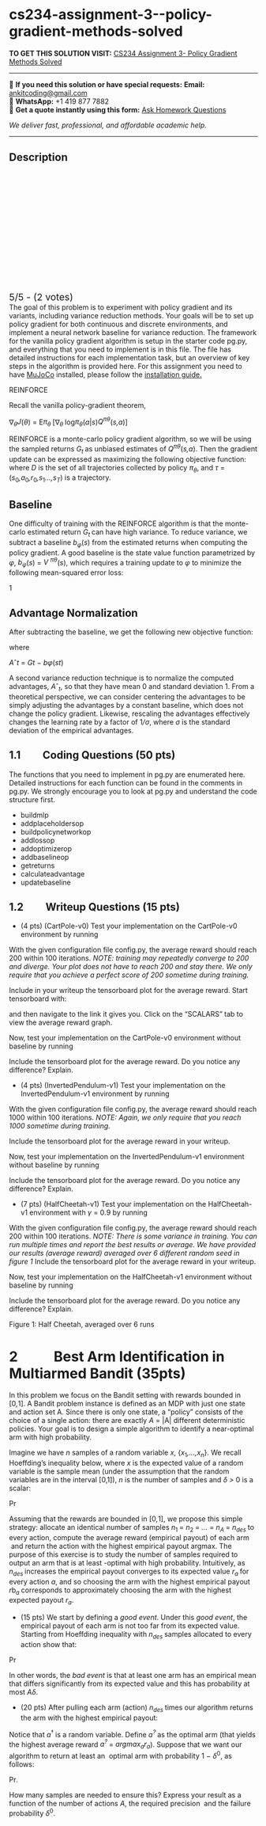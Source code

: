 # cs234-assignment-3--policy-gradient-methods-solved
**TO GET THIS SOLUTION VISIT:** [CS234 Assignment 3- Policy Gradient Methods Solved](https://www.ankitcodinghub.com/product/cs234-assignment-3-policy-gradient-methods-solved/)


---

📩 **If you need this solution or have special requests:** **Email:** ankitcoding@gmail.com  
📱 **WhatsApp:** +1 419 877 7882  
📄 **Get a quote instantly using this form:** [Ask Homework Questions](https://www.ankitcodinghub.com/services/ask-homework-questions/)

*We deliver fast, professional, and affordable academic help.*

---

<h2>Description</h2>



<div class="kk-star-ratings kksr-auto kksr-align-center kksr-valign-top" data-payload="{&quot;align&quot;:&quot;center&quot;,&quot;id&quot;:&quot;51452&quot;,&quot;slug&quot;:&quot;default&quot;,&quot;valign&quot;:&quot;top&quot;,&quot;ignore&quot;:&quot;&quot;,&quot;reference&quot;:&quot;auto&quot;,&quot;class&quot;:&quot;&quot;,&quot;count&quot;:&quot;2&quot;,&quot;legendonly&quot;:&quot;&quot;,&quot;readonly&quot;:&quot;&quot;,&quot;score&quot;:&quot;5&quot;,&quot;starsonly&quot;:&quot;&quot;,&quot;best&quot;:&quot;5&quot;,&quot;gap&quot;:&quot;4&quot;,&quot;greet&quot;:&quot;Rate this product&quot;,&quot;legend&quot;:&quot;5\/5 - (2 votes)&quot;,&quot;size&quot;:&quot;24&quot;,&quot;title&quot;:&quot;CS234 Assignment 3-  Policy Gradient Methods Solved&quot;,&quot;width&quot;:&quot;138&quot;,&quot;_legend&quot;:&quot;{score}\/{best} - ({count} {votes})&quot;,&quot;font_factor&quot;:&quot;1.25&quot;}">

<div class="kksr-stars">

<div class="kksr-stars-inactive">
            <div class="kksr-star" data-star="1" style="padding-right: 4px">


<div class="kksr-icon" style="width: 24px; height: 24px;"></div>
        </div>
            <div class="kksr-star" data-star="2" style="padding-right: 4px">


<div class="kksr-icon" style="width: 24px; height: 24px;"></div>
        </div>
            <div class="kksr-star" data-star="3" style="padding-right: 4px">


<div class="kksr-icon" style="width: 24px; height: 24px;"></div>
        </div>
            <div class="kksr-star" data-star="4" style="padding-right: 4px">


<div class="kksr-icon" style="width: 24px; height: 24px;"></div>
        </div>
            <div class="kksr-star" data-star="5" style="padding-right: 4px">


<div class="kksr-icon" style="width: 24px; height: 24px;"></div>
        </div>
    </div>

<div class="kksr-stars-active" style="width: 138px;">
            <div class="kksr-star" style="padding-right: 4px">


<div class="kksr-icon" style="width: 24px; height: 24px;"></div>
        </div>
            <div class="kksr-star" style="padding-right: 4px">


<div class="kksr-icon" style="width: 24px; height: 24px;"></div>
        </div>
            <div class="kksr-star" style="padding-right: 4px">


<div class="kksr-icon" style="width: 24px; height: 24px;"></div>
        </div>
            <div class="kksr-star" style="padding-right: 4px">


<div class="kksr-icon" style="width: 24px; height: 24px;"></div>
        </div>
            <div class="kksr-star" style="padding-right: 4px">


<div class="kksr-icon" style="width: 24px; height: 24px;"></div>
        </div>
    </div>
</div>


<div class="kksr-legend" style="font-size: 19.2px;">
            5/5 - (2 votes)    </div>
    </div>
The goal of this problem is to experiment with policy gradient and its variants, including variance reduction methods. Your goals will be to set up policy gradient for both continuous and discrete environments, and implement a neural network baseline for variance reduction. The framework for the vanilla policy gradient algorithm is setup in the starter code pg.py, and everything that you need to implement is in this file. The file has detailed instructions for each implementation task, but an overview of key steps in the algorithm is provided here. For this assignment you need to have <a href="https://www.mujoco.org/index.html">MuJoCo</a> installed, please follow the <a href="https://drive.google.com/file/d/1PriAh0D3QSp2-5jLed-UohX9qH8j51zj/view">installation guide</a><a href="https://drive.google.com/file/d/1PriAh0D3QSp2-5jLed-UohX9qH8j51zj/view">.</a>

REINFORCE

Recall the vanilla policy-gradient theorem,

∇<em><sub>θ</sub>J</em>(<em>θ</em>) = E<em>π<sub>θ </sub></em>[∇<em><sub>θ </sub></em>log<em>π<sub>θ</sub></em>(<em>a</em>|<em>s</em>)<em>Q<sup>π</sup></em><em><sup>θ</sup></em>(<em>s,a</em>)]

REINFORCE is a monte-carlo policy gradient algorithm, so we will be using the sampled returns <em>G<sub>t </sub></em>as unbiased estimates of <em>Q<sup>π</sup></em><em><sup>θ</sup></em>(<em>s,a</em>). Then the gradient update can be expressed as maximizing the following objective function: where <em>D </em>is the set of all trajectories collected by policy <em>π<sub>θ</sub></em>, and <em>τ </em>= (<em>s</em><sub>0</sub><em>,a</em><sub>0</sub><em>,r</em><sub>0</sub><em>,s</em><sub>1</sub><em>…,s<sub>T</sub></em>) is a trajectory.

<h2>Baseline</h2>
One difficulty of training with the REINFORCE algorithm is that the monte-carlo estimated return <em>G<sub>t </sub></em>can have high variance. To reduce variance, we subtract a baseline <em>b<sub>φ</sub></em>(<em>s</em>) from the estimated returns when computing the policy gradient. A good baseline is the state value function parametrized by <em>φ</em>, <em>b<sub>φ</sub></em>(<em>s</em>) = <em>V <sup>π</sup></em><em><sup>θ</sup></em>(<em>s</em>), which requires a training update to <em>φ </em>to minimize the following mean-squared error loss:

1

<h2>Advantage Normalization</h2>
After subtracting the baseline, we get the following new objective function:

where

<em>A</em>ˆ<em>t </em>= <em>G</em><em>t </em>− <em>b</em><em>φ</em>(<em>s</em><em>t</em>)

A second variance reduction technique is to normalize the computed advantages, <em>A</em>ˆ<em><sub>t</sub></em>, so that they have mean 0 and standard deviation 1. From a theoretical perspective, we can consider centering the advantages to be simply adjusting the advantages by a constant baseline, which does not change the policy gradient. Likewise, rescaling the advantages effectively changes the learning rate by a factor of 1<em>/σ</em>, where <em>σ </em>is the standard deviation of the empirical advantages.

<h2>1.1&nbsp;&nbsp;&nbsp;&nbsp;&nbsp;&nbsp;&nbsp;&nbsp; Coding Questions (50 pts)</h2>
The functions that you need to implement in pg.py are enumerated here. Detailed instructions for each function can be found in the comments in pg.py. We strongly encourage you to look at pg.py and understand the code structure first.

<ul>
<li>buildmlp</li>
<li>addplaceholdersop</li>
<li>buildpolicynetworkop</li>
<li>addlossop</li>
<li>addoptimizerop</li>
<li>addbaselineop</li>
<li>getreturns</li>
<li>calculateadvantage</li>
<li>updatebaseline</li>
</ul>
<h2>1.2&nbsp;&nbsp;&nbsp;&nbsp;&nbsp;&nbsp;&nbsp;&nbsp; Writeup Questions (15 pts)</h2>
<ul>
<li>(4 pts) (CartPole-v0) Test your implementation on the CartPole-v0 environment by running</li>
</ul>
With the given configuration file config.py, the average reward should reach 200 within 100 iterations. <em>NOTE: training may repeatedly converge to 200 and diverge. Your plot does not have to reach 200 and stay there. We only require that you achieve a perfect score of 200 sometime during training.</em>

Include in your writeup the tensorboard plot for the average reward. Start tensorboard with:

and then navigate to the link it gives you. Click on the “SCALARS” tab to view the average reward graph.

Now, test your implementation on the CartPole-v0 environment without baseline by running

Include the tensorboard plot for the average reward. Do you notice any difference? Explain.

<ul>
<li>(4 pts) (InvertedPendulum-v1) Test your implementation on the InvertedPendulum-v1 environment by running</li>
</ul>
With the given configuration file config.py, the average reward should reach 1000 within 100 iterations. <em>NOTE: Again, we only require that you reach 1000 sometime during training.</em>

Include the tensorboard plot for the average reward in your writeup.

Now, test your implementation on the InvertedPendulum-v1 environment without baseline by running

Include the tensorboard plot for the average reward. Do you notice any difference? Explain.

<ul>
<li>(7 pts) (HalfCheetah-v1) Test your implementation on the HalfCheetah-v1 environment with <em>γ </em>= 0<em>.</em>9 by running</li>
</ul>
With the given configuration file config.py, the average reward should reach 200 within 100 iterations. <em>NOTE: There is some variance in training. You can run multiple times and report the best results or average. We have provided our results (average reward) averaged over 6 different random seed in figure </em><em>1 </em>Include the tensorboard plot for the average reward in your writeup.

Now, test your implementation on the HalfCheetah-v1 environment without baseline by running

Include the tensorboard plot for the average reward. Do you notice any difference? Explain.

Figure 1: Half Cheetah, averaged over 6 runs

<h1>2&nbsp;&nbsp;&nbsp;&nbsp;&nbsp;&nbsp;&nbsp;&nbsp;&nbsp;&nbsp; Best Arm Identification in Multiarmed Bandit (35pts)</h1>
In this problem we focus on the Bandit setting with rewards bounded in [0<em>,</em>1]. A Bandit problem instance is defined as an MDP with just one state and action set A. Since there is only one state, a “policy” consists of the choice of a single action: there are exactly <em>A </em>= |A| different deterministic policies. Your goal is to design a simple algorithm to identify a near-optimal arm with high probability.

Imagine we have <em>n </em>samples of a random variable <em>x</em>, {<em>x</em><sub>1</sub><em>,…,x<sub>n</sub></em>}. We recall Hoeffding’s inequality below, where <em>x </em>is the expected value of a random variable is the sample mean (under the assumption that the random variables are in the interval [0,1]), <em>n </em>is the number of samples and <em>δ &gt; </em>0 is a scalar:

Pr

Assuming that the rewards are bounded in [0<em>,</em>1], we propose this simple strategy: allocate an identical number of samples <em>n</em><sub>1 </sub>= <em>n</em><sub>2 </sub>= <em>… </em>= <em>n<sub>A </sub></em>= <em>n<sub>des </sub></em>to every action, compute the average reward (empirical payout) of each arm &nbsp;and return the action with the highest empirical payout argmax. The purpose of this exercise is to study the number of samples required to output an arm that is at least -optimal with high probability. Intuitively, as <em>n<sub>des </sub></em>increases the empirical payout converges to its expected value <em>r<sub>a </sub></em>for every action <em>a</em>, and so choosing the arm with the highest empirical payout <em>r</em>b<em><sub>a </sub></em>corresponds to approximately choosing the arm with the highest expected payout <em>r<sub>a</sub></em>.

<ul>
<li>(15 pts) We start by defining a <em>good event</em>. Under this <em>good event</em>, the empirical payout of each arm is not too far from its expected value. Starting from Hoeffding inequality with <em>n<sub>des </sub></em>samples allocated to every action show that:</li>
</ul>
Pr

In other words, the <em>bad event </em>is that at least one arm has an empirical mean that differs significantly from its expected value and this has probability at most <em>Aδ</em>.

<ul>
<li>(20 pts) After pulling each arm (action) <em>n<sub>des </sub></em>times our algorithm returns the arm with the highest empirical payout:</li>
</ul>
Notice that <em>a</em><sup>† </sup>is a random variable. Define <em>a<sup>? </sup></em>as the optimal arm (that yields the highest average reward <em>a<sup>? </sup></em>= <em>argmax<sub>a</sub>r<sub>a</sub></em>). Suppose that we want our algorithm to return at least an <em>&nbsp;</em>optimal arm with probability 1 − <em>δ</em><sup>0</sup>, as follows:

Pr<em>.</em>

How many samples are needed to ensure this? Express your result as a function of the number of actions <em>A</em>, the required precision <em>&nbsp;</em>and the failure probability <em>δ</em><sup>0</sup>.
